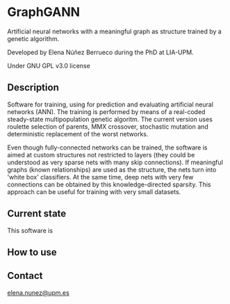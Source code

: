 # GraphGANN #

Artificial neural networks with a meaningful graph as structure trained by a genetic algorithm.

Developed by Elena Núñez Berrueco during the PhD at LIA-UPM.

Under GNU GPL v3.0 license


## Description ##

Software for training, using for prediction and evaluating artificial neural networks (ANN). The training is performed by means of a real-coded steady-state multipopulation genetic algoritm. The current version uses roulette selection of parents, MMX crossover, stochastic mutation and deterministic replacement of the worst networks.

Even though fully-connected networks can be trained, the software is aimed at custom structures not restricted to layers (they could be understood as very sparse nets with many skip connections). If meaningful graphs (known relationships) are used as the structure, the nets turn into 'white box' classifiers. At the same time, deep nets with very few connections can be obtained by this knowledge-directed sparsity. This approach can be useful for training with very small datasets. 


## Current state ##



This software is


## How to use ##


## Contact ##
elena.nunez@upm.es
